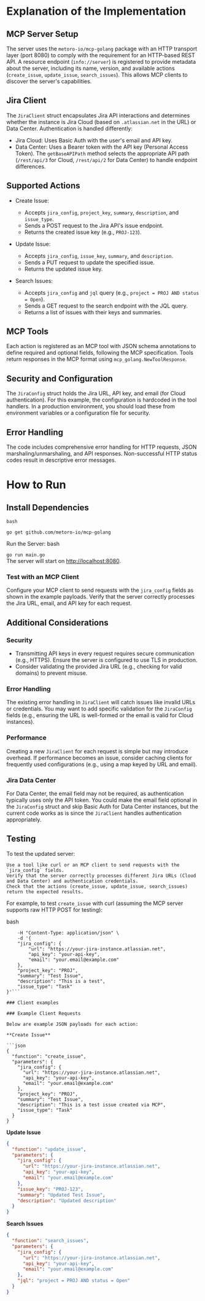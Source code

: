 # Explanation of the Implementation

## MCP Server Setup

The server uses the `metoro-io/mcp-golang` package with an HTTP transport layer (port 8080) to comply with the requirement for an HTTP-based REST API.
A resource endpoint (`info://server`) is registered to provide metadata about the server, including its name, version, and available actions (`create_issue`, `update_issue`, `search_issues`). This allows MCP clients to discover the server's capabilities.

## Jira Client

The `JiraClient` struct encapsulates Jira API interactions and determines whether the instance is Jira Cloud (based on `.atlassian.net` in the URL) or Data Center.
Authentication is handled differently:

- Jira Cloud: Uses Basic Auth with the user's email and API key.
- Data Center: Uses a Bearer token with the API key (Personal Access Token).
  The `getBaseAPIPath` method selects the appropriate API path (`/rest/api/3` for Cloud, `/rest/api/2` for Data Center) to handle endpoint differences.

## Supported Actions

- Create Issue:

  - Accepts `jira_config`, `project_key`, `summary`, `description`, and `issue_type`.
  - Sends a POST request to the Jira API's issue endpoint.
  - Returns the created issue key (e.g., `PROJ-123`).

- Update Issue:

  - Accepts `jira_config`, `issue_key`, `summary`, and `description`.
  - Sends a PUT request to update the specified issue.
  - Returns the updated issue key.

- Search Issues:

  - Accepts `jira_config` and `jql` query (e.g., `project = PROJ AND status = Open`).
  - Sends a GET request to the search endpoint with the JQL query.
  - Returns a list of issues with their keys and summaries.

## MCP Tools

Each action is registered as an MCP tool with JSON schema annotations to define required and optional fields, following the MCP specification.
Tools return responses in the MCP format using `mcp_golang.NewToolResponse`.

## Security and Configuration

The `JiraConfig` struct holds the Jira URL, API key, and email (for Cloud authentication).
For this example, the configuration is hardcoded in the tool handlers. In a production environment, you should load these from environment variables or a configuration file for security.

## Error Handling

The code includes comprehensive error handling for HTTP requests, JSON marshaling/unmarshaling, and API responses.
Non-successful HTTP status codes result in descriptive error messages.

# How to Run

## Install Dependencies

    bash

`go get github.com/metoro-io/mcp-golang`

Run the Server:
bash

`go run main.go`  
The server will start on [http://localhost:8080](http://localhost:8080).

### Test with an MCP Client

Configure your MCP client to send requests with the `jira_config` fields as shown in the example payloads.
Verify that the server correctly processes the Jira URL, email, and API key for each request.

## Additional Considerations

### Security

- Transmitting API keys in every request requires secure communication (e.g., HTTPS). Ensure the server is configured to use TLS in production.
- Consider validating the provided Jira URL (e.g., checking for valid domains) to prevent misuse.

### Error Handling

The existing error handling in `JiraClient` will catch issues like invalid URLs or credentials. You may want to add specific validation for the `JiraConfig` fields (e.g., ensuring the URL is well-formed or the email is valid for Cloud instances).

### Performance

Creating a new `JiraClient` for each request is simple but may introduce overhead. If performance becomes an issue, consider caching clients for frequently used configurations (e.g., using a map keyed by URL and email).

### Jira Data Center

For Data Center, the email field may not be required, as authentication typically uses only the API token. You could make the email field optional in the `JiraConfig` struct and skip Basic Auth for Data Center instances, but the current code works as is since the `JiraClient` handles authentication appropriately.

## Testing

To test the updated server:

    Use a tool like curl or an MCP client to send requests with the `jira_config` fields.
    Verify that the server correctly processes different Jira URLs (Cloud and Data Center) and authentication credentials.
    Check that the actions (create_issue, update_issue, search_issues) return the expected results.

For example, to test `create_issue` with curl (assuming the MCP server supports raw HTTP POST for testing):

bash

````curl -X POST http://localhost:8080/tool/create_issue \
    -H "Content-Type: application/json" \
    -d '{
    "jira_config": {
        "url": "https://your-jira-instance.atlassian.net",
        "api_key": "your-api-key",
        "email": "your.email@example.com"
    },
    "project_key": "PROJ",
    "summary": "Test Issue",
    "description": "This is a test",
    "issue_type": "Task"
}'```

### Client examples

### Example Client Requests

Below are example JSON payloads for each action:

**Create Issue**

```json
{
  "function": "create_issue",
  "parameters": {
    "jira_config": {
      "url": "https://your-jira-instance.atlassian.net",
      "api_key": "your-api-key",
      "email": "your.email@example.com"
    },
    "project_key": "PROJ",
    "summary": "Test Issue",
    "description": "This is a test issue created via MCP",
    "issue_type": "Task"
  }
}
````

**Update Issue**

```json
{
  "function": "update_issue",
  "parameters": {
    "jira_config": {
      "url": "https://your-jira-instance.atlassian.net",
      "api_key": "your-api-key",
      "email": "your.email@example.com"
    },
    "issue_key": "PROJ-123",
    "summary": "Updated Test Issue",
    "description": "Updated description"
  }
}
```

**Search Issues**

```json
{
  "function": "search_issues",
  "parameters": {
    "jira_config": {
      "url": "https://your-jira-instance.atlassian.net",
      "api_key": "your-api-key",
      "email": "your.email@example.com"
    },
    "jql": "project = PROJ AND status = Open"
  }
}
```
